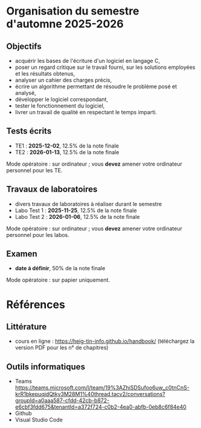 # Organisation du semestre d'automne 2025-2026

## Objectifs

- acquérir les bases de l'écriture d'un logiciel en langage C,
- poser un regard critique sur le travail fourni, sur les solutions employées et les résultats obtenus,
- analyser un cahier des charges précis,
- écrire un algorithme permettant de résoudre le problème posé et analysé,
- développer le logiciel correspondant,
- tester le fonctionnement du logiciel,
- livrer un travail de qualité en respectant le temps imparti.

## Tests écrits

- TE1 : **2025-12-02**, 12.5% de la note finale
- TE2 : **2026-01-13**, 12.5% de la note finale

Mode opératoire : sur ordinateur ; vous **devez** amener votre ordinateur personnel pour les TE.

## Travaux de laboratoires

- divers travaux de laboratoires à réaliser durant le semestre
- Labo Test 1 : **2025-11-25**, 12.5% de la note finale
- Labo Test 2 : **2026-01-06**, 12.5% de la note finale

Mode opératoire : sur ordinateur ; vous **devez** amener votre ordinateur personnel pour les labos.


## Examen

- **date à définir**, 50% de la note finale

Mode opératoire : sur papier uniquement.


# Références

## Littérature

- cours en ligne : https://heig-tin-info.github.io/handbook/ (téléchargez la version PDF pour les n° de chapitres)

## Outils informatiques

- Teams https://teams.microsoft.com/l/team/19%3AZhiSDSufoo6uw_c0tnCnS-krR1bkepuqjdQtky3M28M1%40thread.tacv2/conversations?groupId=a0aaa587-cfdd-42cb-b872-e6cbf3fdd675&tenantId=a372f724-c0b2-4ea0-abfb-0eb8c6f84e40
- Github
- Visual Studio Code

